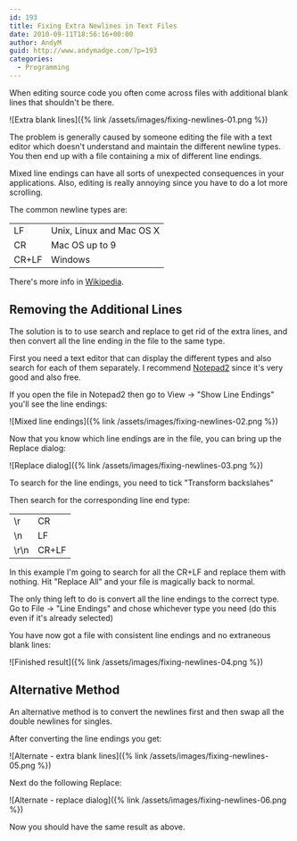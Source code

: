 ```yaml
---
id: 193
title: Fixing Extra Newlines in Text Files
date: 2010-09-11T18:56:16+00:00
author: AndyM
guid: http://www.andymadge.com/?p=193
categories:
  - Programming
---
```

When editing source code you often come across files with additional blank lines that shouldn't be there.

![Extra blank lines]({% link /assets/images/fixing-newlines-01.png %})

The problem is generally caused by someone editing the file with a text editor which doesn't understand and maintain the different newline types. You then end up with a file containing a mix of different line endings.

<!--more-->

Mixed line endings can have all sorts of unexpected consequences in your applications. Also, editing is really annoying since you have to do a lot more scrolling.

The common newline types are:

<table>
  <tr>
    <td>LF</td>
    <td>Unix, Linux and Mac OS X</td>
  </tr>
  
  <tr>
    <td>CR</td>
    <td>Mac OS up to 9</td>
  </tr>
  
  <tr>
    <td>CR+LF</td>
    <td>Windows</td>
  </tr>
</table>

There's more info in [Wikipedia](http://en.wikipedia.org/wiki/Newline).

## Removing the Additional Lines

The solution is to to use search and replace to get rid of the extra lines, and then convert all the line ending in the file to the same type.

First you need a text editor that can display the different types and also search for each of them separately. I recommend [Notepad2](http://www.flos-freeware.ch/notepad2.html) since it's very good and also free.

If you open the file in Notepad2 then go to View -> "Show Line Endings" you'll see the line endings:

![Mixed line endings]({% link /assets/images/fixing-newlines-02.png %})

Now that you know which line endings are in the file, you can bring up the Replace dialog:

![Replace dialog]({% link /assets/images/fixing-newlines-03.png %})

To search for the line endings, you need to tick "Transform backslahes"

Then search for the corresponding line end type:

<table>
  <tr>
    <td>\r</td>
    <td>CR</td>
  </tr>
  
  <tr>
    <td>\n</td>
    <td>LF</td>
  </tr>
  
  <tr>
    <td>\r\n</td>
    <td>CR+LF</td>
  </tr>
</table>

In this example I'm going to search for all the CR+LF and replace them with nothing. Hit "Replace All" and your file is magically back to normal.

The only thing left to do is convert all the line endings to the correct type. Go to File -> "Line Endings" and chose whichever type you need (do this even if it's already selected)

You have now got a file with consistent line endings and no extraneous blank lines:

![Finished result]({% link /assets/images/fixing-newlines-04.png %})

## Alternative Method

An alternative method is to convert the newlines first and then swap all the double newlines for singles.

After converting the line endings you get:

![Alternate - extra blank lines]({% link /assets/images/fixing-newlines-05.png %})

Next do the following Replace:

![Alternate - replace dialog]({% link /assets/images/fixing-newlines-06.png %})

Now you should have the same result as above.